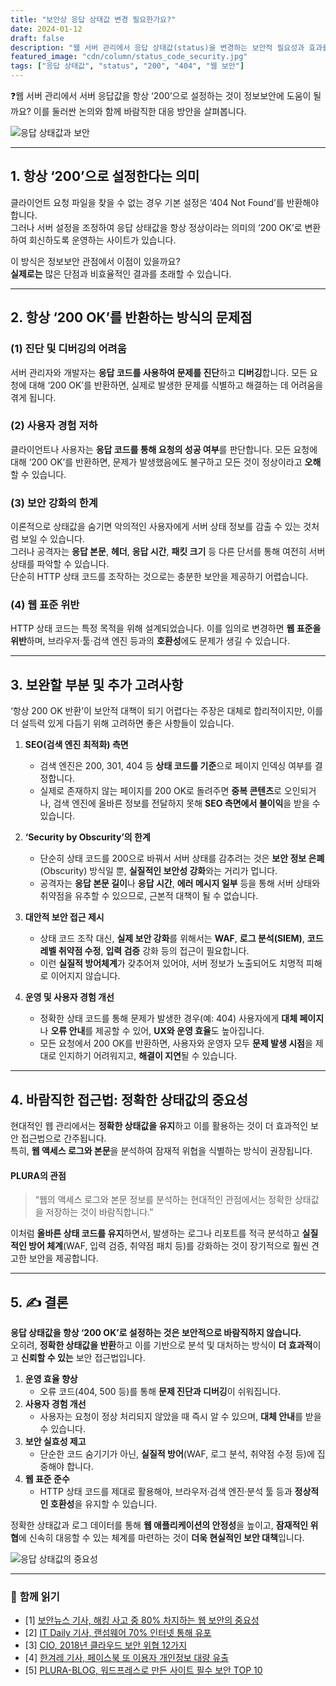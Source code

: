 ```yaml
---
title: "보안상 응답 상태값 변경 필요한가요?"
date: 2024-01-12
draft: false
description: "웹 서버 관리에서 응답 상태값(status)을 변경하는 보안적 필요성과 효과를 분석합니다."
featured_image: "cdn/column/status_code_security.jpg"
tags: ["응답 상태값", "status", "200", "404", "웹 보안"]
---
```


❓웹 서버 관리에서 서버 응답값을 항상 ‘200’으로 설정하는 것이 정보보안에 도움이 될까요? 이를 둘러싼 논의와 함께 바람직한 대응 방안을 살펴봅니다.

<!--more-->

![응답 상태값과 보안](https://blog.plura.io/cdn/column/status_code_security.jpg)

---

## 1. 항상 ‘200’으로 설정한다는 의미

클라이언트 요청 파일을 찾을 수 없는 경우 기본 설정은 ‘404 Not Found’를 반환해야 합니다.  
그러나 서버 설정을 조정하여 응답 상태값을 항상 정상이라는 의미의 ‘200 OK’로 변환하여 회신하도록 운영하는 사이트가 있습니다.

이 방식은 정보보안 관점에서 이점이 있을까요?  
**실제로는** 많은 단점과 비효율적인 결과를 초래할 수 있습니다.

---

## 2. 항상 ‘200 OK’를 반환하는 방식의 문제점

### (1) 진단 및 디버깅의 어려움
서버 관리자와 개발자는 **응답 코드를 사용하여 문제를 진단**하고 **디버깅**합니다. 모든 요청에 대해 ‘200 OK’를 반환하면, 실제로 발생한 문제를 식별하고 해결하는 데 어려움을 겪게 됩니다.

### (2) 사용자 경험 저하
클라이언트나 사용자는 **응답 코드를 통해 요청의 성공 여부**를 판단합니다. 모든 요청에 대해 ‘200 OK’를 반환하면, 문제가 발생했음에도 불구하고 모든 것이 정상이라고 **오해**할 수 있습니다.

### (3) 보안 강화의 한계
이론적으로 상태값을 숨기면 악의적인 사용자에게 서버 상태 정보를 감출 수 있는 것처럼 보일 수 있습니다.  
그러나 공격자는 **응답 본문**, **헤더**, **응답 시간**, **패킷 크기** 등 다른 단서를 통해 여전히 서버 상태를 파악할 수 있습니다.  
단순히 HTTP 상태 코드를 조작하는 것으로는 충분한 보안을 제공하기 어렵습니다.

### (4) 웹 표준 위반
HTTP 상태 코드는 특정 목적을 위해 설계되었습니다. 이를 임의로 변경하면 **웹 표준을 위반**하며, 브라우저·툴·검색 엔진 등과의 **호환성**에도 문제가 생길 수 있습니다.

---

## 3. **보완할 부분 및 추가 고려사항**

‘항상 200 OK 반환’이 보안적 대책이 되기 어렵다는 주장은 대체로 합리적이지만, 이를 더 설득력 있게 다듬기 위해 고려하면 좋은 사항들이 있습니다.

1. **SEO(검색 엔진 최적화) 측면**  
   - 검색 엔진은 200, 301, 404 등 **상태 코드를 기준**으로 페이지 인덱싱 여부를 결정합니다.  
   - 실제로 존재하지 않는 페이지를 200 OK로 돌려주면 **중복 콘텐츠**로 오인되거나, 검색 엔진에 올바른 정보를 전달하지 못해 **SEO 측면에서 불이익**을 받을 수 있습니다.

2. **‘Security by Obscurity’의 한계**  
   - 단순히 상태 코드를 200으로 바꿔서 서버 상태를 감추려는 것은 **보안 정보 은폐**(Obscurity) 방식일 뿐, **실질적인 보안성 강화**와는 거리가 멉니다.  
   - 공격자는 **응답 본문 길이**나 **응답 시간**, **에러 메시지 일부** 등을 통해 서버 상태와 취약점을 유추할 수 있으므로, 근본적 대책이 될 수 없습니다.

3. **대안적 보안 접근 제시**  
   - 상태 코드 조작 대신, **실제 보안 강화**를 위해서는 **WAF**, **로그 분석(SIEM)**, **코드 레벨 취약점 수정**, **입력 검증** 강화 등의 접근이 필요합니다.  
   - 이런 **실질적 방어체계**가 갖추어져 있어야, 서버 정보가 노출되어도 치명적 피해로 이어지지 않습니다.

4. **운영 및 사용자 경험 개선**  
   - 정확한 상태 코드를 통해 문제가 발생한 경우(예: 404) 사용자에게 **대체 페이지**나 **오류 안내**를 제공할 수 있어, **UX와 운영 효율**도 높아집니다.  
   - 모든 요청에서 200 OK를 반환하면, 사용자와 운영자 모두 **문제 발생 시점**을 제대로 인지하기 어려워지고, **해결이 지연**될 수 있습니다.

---

## 4. 바람직한 접근법: 정확한 상태값의 중요성

현대적인 웹 관리에서는 **정확한 상태값을 유지**하고 이를 활용하는 것이 더 효과적인 보안 접근법으로 간주됩니다.  
특히, **웹 액세스 로그와 본문**을 분석하여 잠재적 위협을 식별하는 방식이 권장됩니다.

#### **PLURA의 관점**
> “웹의 액세스 로그와 본문 정보를 분석하는 현대적인 관점에서는 정확한 상태값을 저장하는 것이 바람직합니다.”

이처럼 **올바른 상태 코드를 유지**하면서, 발생하는 로그나 리포트를 적극 분석하고 **실질적인 방어 체계**(WAF, 입력 검증, 취약점 패치 등)를 강화하는 것이 장기적으로 훨씬 견고한 보안을 제공합니다.

---

## 5. ✍️ 결론

**응답 상태값을 항상 ‘200 OK’로 설정하는 것은 보안적으로 바람직하지 않습니다.**  
오히려, **정확한 상태값을 반환**하고 이를 기반으로 분석 및 대처하는 방식이 **더 효과적**이고 **신뢰할 수 있는** 보안 접근법입니다.

1. **운영 효율 향상**  
   - 오류 코드(404, 500 등)를 통해 **문제 진단과 디버깅**이 쉬워집니다.  
2. **사용자 경험 개선**  
   - 사용자는 요청이 정상 처리되지 않았을 때 즉시 알 수 있으며, **대체 안내**를 받을 수 있습니다.  
3. **보안 실효성 제고**  
   - 단순한 코드 숨기기가 아닌, **실질적 방어**(WAF, 로그 분석, 취약점 수정 등)에 집중해야 합니다.  
4. **웹 표준 준수**  
   - HTTP 상태 코드를 제대로 활용해야, 브라우저·검색 엔진·분석 툴 등과 **정상적인 호환성**을 유지할 수 있습니다.

정확한 상태값과 로그 데이터를 통해 **웹 애플리케이션의 안정성**을 높이고, **잠재적인 위협**에 신속히 대응할 수 있는 체계를 마련하는 것이 **더욱 현실적인 보안 대책**입니다.

![응답 상태값의 중요성](https://blog.plura.io/cdn/column/status_code_security-2.png)

---

### 📖 **함께 읽기**
- [1] [보안뉴스 기사, 해킹 사고 중 80% 차지하는 웹 보안의 중요성](https://www.boannews.com/media/view.asp?idx=55170)  
- [2] [IT Daily 기사, 랜섬웨어 70% 인터넷 통해 유포](http://www.itdaily.kr/news/articleView.html?idxno=87512)  
- [3] [CIO, 2018년 클라우드 보안 위협 12가지](https://www.ciokorea.com/news/36759)  
- [4] [한겨레 기사, 페이스북 또 이용자 개인정보 대량 유출](https://www.hani.co.kr/arti/economy/it/989501.html)  
- [5] [PLURA-BLOG, 워드프레스로 만든 사이트 필수 보안 TOP 10](https://blog.plura.io/ko/column/wordpress_security_top10/)  
